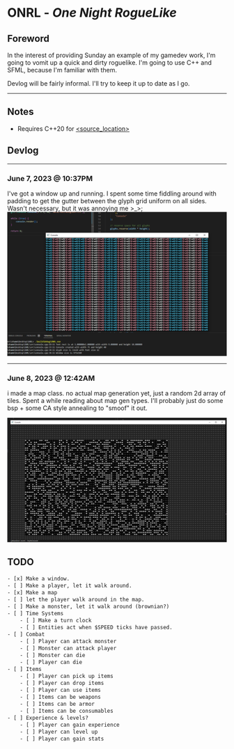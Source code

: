 # ONRL - _One Night RogueLike_

## Foreword

In the interest of providing Sunday an example of my gamedev work, I'm going to vomit up a quick and dirty roguelike. I'm going to use C++ and SFML, because I'm familiar with them.

Devlog will be fairly informal. I'll try to keep it up to date as I go.

----

## Notes
- Requires C++20 for [<source_location>](https://en.cppreference.com/w/cpp/utility/source_location)

## Devlog

----
### June 7, 2023 @ 10:37PM

I've got a window up and running.
I spent some time fiddling around with padding to get the gutter between the glyph grid uniform on all sides. Wasn't necessary, but it was annoying me >_>;
![Window](./pics/make_a_window.png)

----
### June 8, 2023 @ 12:42AM

i made a map class.
no actual map generation yet, just a random 2d array of tiles.
Spent a while reading about map gen types. I'll probably just do some bsp + some CA style annealing to "smoof" it out.

![Map](./pics/map_initial.png)




## TODO

    - [x] Make a window.
    - [ ] Make a player, let it walk around.
    - [x] Make a map
    - [ ] let the player walk around in the map.
    - [ ] Make a monster, let it walk around (brownian?)
    - [ ] Time Systems
        - [ ] Make a turn clock
        - [ ] Entities act when $SPEED ticks have passed.
    - [ ] Combat
        - [ ] Player can attack monster
        - [ ] Monster can attack player
        - [ ] Monster can die
        - [ ] Player can die
    - [ ] Items
        - [ ] Player can pick up items
        - [ ] Player can drop items
        - [ ] Player can use items
        - [ ] Items can be weapons
        - [ ] Items can be armor
        - [ ] Items can be consumables
    - [ ] Experience & levels?
        - [ ] Player can gain experience
        - [ ] Player can level up
        - [ ] Player can gain stats